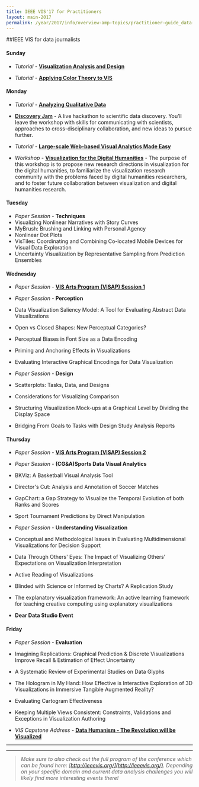 ```yaml
---
title: IEEE VIS'17 for Practitioners
layout: main-2017
permalink: /year/2017/info/overview-amp-topics/practitioner-guide_data-journalists
---
```


##IEEE VIS for data journalists

#### Sunday

* *Tutorial* - **[Visualization Analysis and Design](http://ieeevis.org/year/2017/info/tutorials#Visualization_Analysis_Design)**

* *Tutorial* - **[Applying Color Theory to VIS](http://ieeevis.org/year/2017/info/tutorials#Applying_Color_Theory)**

#### Monday

* *Tutorial* - **[Analyzing Qualitative Data](http://ieeevis.org/year/2017/info/tutorials#Qualitative_Data)**

* **[Discovery Jam](http://discoveryjam.com/)** - 
A live hackathon to scientific data discovery. You’ll leave the workshop with skills for communicating with scientists, approaches to cross-disciplinary collaboration, and new ideas to pursue further.

* *Tutorial* - **[Large-scale Web-based Visual Analytics Made Easy](http://ieeevis.org/year/2017/info/tutorials#Large-scale_Web-based_VA)**

* *Workshop* - **[Visualization for the Digital Humanities](http://vis4dh.dbvis.de/)** - The purpose of this workshop is to propose new research directions in visualization for the digital humanities, to familiarize the visualization research community with the problems faced by digital humanities researchers, and to foster future collaboration between visualization and digital humanities research.

#### Tuesday
* *Paper Session* - **Techniques**
 * Visualizing Nonlinear Narratives with Story Curves
 * MyBrush: Brushing and Linking with Personal Agency
 * Nonlinear Dot Plots
 * VisTiles: Coordinating and Combining Co-located Mobile Devices for Visual Data Exploration
 * Uncertainty Visualization by Representative Sampling from Prediction Ensembles


#### Wednesday
* *Paper Session* - **[VIS Arts Program (VISAP) Session 1](http://visap.uic.edu/2017/index.html)**

* *Paper Session* - **Perception**
 * Data Visualization Saliency Model: A Tool for Evaluating Abstract Data Visualizations
 * Open vs Closed Shapes: New Perceptual Categories?
 * Perceptual Biases in Font Size as a Data Encoding
 * Priming and Anchoring Effects in Visualizations
 * Evaluating Interactive Graphical Encodings for Data Visualization
 

* *Paper Session* - **Design**
 * Scatterplots: Tasks, Data, and Designs
 * Considerations for Visualizing Comparison
 * Structuring Visualization Mock-ups at a Graphical Level by Dividing the Display Space
 * Bridging From Goals to Tasks with Design Study Analysis Reports




#### Thursday


* *Paper Session* - **[VIS Arts Program (VISAP) Session 2](http://visap.uic.edu/2017/index.html)**

* *Paper Session* - **(CG&A)Sports Data Visual Analytics**
 * BKViz: A Basketball Visual Analysis Tool
 * Director's Cut: Analysis and Annotation of Soccer Matches
 * GapChart: a Gap Strategy to Visualize the Temporal Evolution of both Ranks and Scores
 * Sport Tournament Predictions by Direct Manipulation


* *Paper Session* - **Understanding Visualization**
 * Conceptual and Methodological Issues in Evaluating Multidimensional Visualizations for Decision Support
 * Data Through Others' Eyes: The Impact of Visualizing Others' Expectations on Visualization Interpretation
 * Active Reading of Visualizations
 * Blinded with Science or Informed by Charts? A Replication Study
 * The explanatory visualization framework: An active learning framework for teaching creative computing using explanatory visualizations 

* **Dear Data Studio Event**

 
#### Friday
* *Paper Session* - **Evaluation**
 * Imagining Replications: Graphical Prediction & Discrete Visualizations Improve Recall & Estimation of Effect Uncertainty 
 * A Systematic Review of Experimental Studies on Data Glyphs
 * The Hologram in My Hand: How Effective is Interactive Exploration of 3D Visualizations in Immersive Tangible Augmented Reality?
 * Evaluating Cartogram Effectiveness
 * Keeping Multiple Views Consistent: Constraints, Validations and Exceptions in Visualization Authoring

* *VIS Capstone Address* - **[Data Humanism - The Revolution will be Visualized](http://ieeevis.org/year/2017/capstone)**

-----
*** 

> _Make sure to also check out the full program of the conference which can be found here: [http://ieeevis.org/](http://ieeevis.org/). 
Depending on your specific domain and current data analysis challenges you will likely find more interesting events there!_


